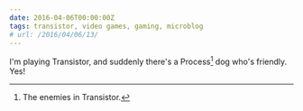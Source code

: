 ```yaml
---
date: 2016-04-06T00:00:00Z
tags: transistor, video games, gaming, microblog
# url: /2016/04/06/13/
---
```


I'm playing Transistor, and suddenly there's a Process[^1] dog who's friendly. Yes!



[^1]: The enemies in Transistor.